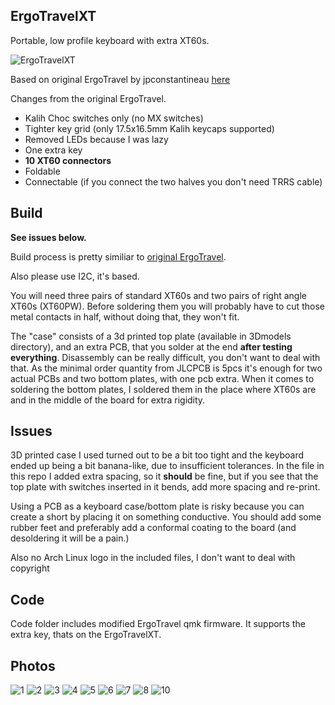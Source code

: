 ## ErgoTravelXT

Portable, low profile keyboard with extra XT60s.

![ErgoTravelXT](images/5.jpg)

Based on original ErgoTravel by jpconstantineau [here](https://github.com/jpconstantineau/ErgoTravel)

Changes from the original ErgoTravel.

- Kalih Choc switches only (no MX switches)
- Tighter key grid (only 17.5x16.5mm Kalih keycaps supported)
- Removed LEDs because I was lazy
- One extra key
- **10 XT60 connectors**
- Foldable
- Connectable (if you connect the two halves you don't need TRRS cable)

## Build

**See issues below.**

Build process is pretty similiar to [original ErgoTravel](https://github.com/jpconstantineau/ErgoTravel/blob/master/BuildInstructions.md).

Also please use I2C, it's based.

You will need three pairs of standard XT60s and two pairs of right angle XT60s (XT60PW).
Before soldering them you will probably have to cut those metal contacts in half, without doing that, they won't fit.

The "case" consists of a 3d printed top plate (available in 3Dmodels directory), and an extra PCB, that you solder at the end **after testing everything**. Disassembly can be really difficult, you don't want to deal with that.
As the minimal order quantity from JLCPCB is 5pcs it's enough for two actual PCBs and two bottom plates, with one pcb extra.
When it comes to soldering the bottom plates, I soldered them in the place where XT60s are and in the middle of the board for extra rigidity.

## Issues

3D printed case I used turned out to be a bit too tight and the keyboard ended up being a bit banana-like, due to insufficient tolerances. In the file in this repo I added extra spacing, so it **should** be fine, but if you see that the top plate with switches inserted in it bends, add more spacing and re-print.

Using a PCB as a keyboard case/bottom plate is risky because you can create a short by placing it on something conductive. You should add some rubber feet and preferably add a conformal coating to the board (and desoldering it will be a pain.)

Also no Arch Linux logo in the included files, I don't want to deal with copyright

## Code

Code folder includes modified ErgoTravel qmk firmware. It supports the extra key, thats on the ErgoTravelXT.

## Photos

![1](images/1.jpg)
![2](images/2.jpg)
![3](images/3.jpg)
![4](images/4.jpg)
![5](images/5.jpg)
![6](images/6.jpg)
![7](images/7.jpg)
![8](images/8.jpg)
![10](images/10.jpg)
